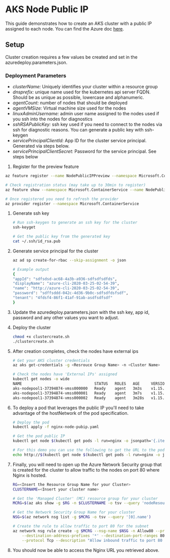 # AKS Node Public IP
This guide demonstrates how to create an AKS cluster with a public IP assigned to each node. You can find the Azure doc [here](https://docs.microsoft.com/en-us/azure/aks/use-multiple-node-pools#assign-a-public-ip-per-node-in-a-node-pool).

## Setup
Cluster creation requires a few values be created and set in the azuredeploy.parameters.json.

### Deployment Parameters
- *clusterName:* Uniquely identifies your cluster within a resource group
- *dnsprefix:* unique name used for the kubernetes api server FQDN. Should be as unique as possible, lowercase and alphanumeric.
- *agentCount:* number of nodes that should be deployed
- *agentVMSize:* Virtual machine size used for the nodes
- *linuxAdminUsername:* admin user name assigned to the nodes used if you ssh into the nodes for diagnostics
- *sshRSAPublicKey:* ssh key used if you need to connect to the nodes via ssh for diagnostic reasons. You can generate a public key with ssh-keygen
- *servicePrincipalClientId:* App ID for the cluster service principal. Generated via steps below.
- *servicePrincipalClientSecret:* Password for the service principal. See steps below

1. Register for the preview feature
```bash
az feature register --name NodePublicIPPreview --namespace Microsoft.ContainerService

# Check registration status (may take up to 30min to register)
az feature show --namespace Microsoft.ContainerService --name NodePublicIPPreview

# Once registered you need to refresh the provider
az provider register --namespace Microsoft.ContainerService
```

1. Generate ssh key
    ```bash
    # Run ssh-keygen to generate an ssh key for the cluster
    ssh-keyget

    # Get the public key from the generated key
    cat ~/.ssh/id_rsa.pub
    ```
1. Generate service principal for the cluster
    ```bash
    az ad sp create-for-rbac --skip-assignment -o json

    # Example output
    {
    "appId": "sdfsdsd-ac68-4a3b-a936-sdfsdfsdfds",
    "displayName": "azure-cli-2020-03-25-02-54-39",
    "name": "http://azure-cli-2020-03-25-02-54-39",
    "password": "sdffsddd-042c-4d36-9b0c-sdfsdfdsfsdf",
    "tenant": "4fdsf4-86f1-41af-91ab-asdfsdfsdf"
    }
    ```

1. Update the azuredeploy.parameters.json with the ssh key, app id, password and any other values you want to adjust.

1. Deploy the cluster
    ```bash
    chmod +x clustercreate.sh
    ./clustercreate.sh
    ```
1. After creation completes, check the nodes have external ips
    ```bash
    # Get your AKS cluster credentials
    az aks get-credentials -g <Resrouce Group Name> -n <Cluster Name>

    # Check the nodes have 'External IPs' assigned
    kubectl get nodes -o wide
    NAME                                STATUS   ROLES   AGE     VERSION    INTERNAL-IP   EXTERNAL-IP      OS-IMAGE             KERNEL-VERSION      CONTAINER-RUNTIME
    aks-nodepool1-37394874-vmss000000   Ready    agent   3m3s    v1.15.10   10.240.0.4    40.121.148.106   Ubuntu 16.04.6 LTS   4.15.0-1071-azure   docker://3.0.10+azure
    aks-nodepool1-37394874-vmss000001   Ready    agent   3m7s    v1.15.10   10.240.0.5    40.121.149.70    Ubuntu 16.04.6 LTS   4.15.0-1071-azure   docker://3.0.10+azure
    aks-nodepool1-37394874-vmss000002   Ready    agent   3m28s   v1.15.10   10.240.0.6    40.121.144.56    Ubuntu 16.04.6 LTS   4.15.0-1071-azure   docker://3.0.10+azure
    ```

1. To deploy a pod that leverages the public IP you'll need to take advantage of the hostNetwork of the pod specification. 

    ```bash
    # Deploy the pod
    kubectl apply -f nginx-node-pubip.yaml

    # Get the pod public IP
    kubectl get node $(kubectl get pods -l run=nginx -o jsonpath='{.items[0].spec.nodeName}') -o jsonpath='{.status.addresses[?(@.type=="ExternalIP")].address}'

    # For this demo you can use the following to get the URL to the pod
    echo http://$(kubectl get node $(kubectl get pods -l run=nginx -o jsonpath='{.items[0].spec.nodeName}') -o jsonpath='{.status.addresses[?(@.type=="ExternalIP")].address}')
    ```

1. Finally, you will need to open up the Azure Network Security group that is created for the cluster to allow traffic to the nodes on port 80 where Nginx is hosted.

    ```bash
    RG=<Insert the Resource Group Name for your Cluster>
    CLUSTERNAME=<Insert your cluster name>

    # Get the 'Managed Cluster' (MC) resource group for your cluster
    MCRG=$(az aks show -g $RG -n $CLUSTERNAME -o tsv --query 'nodeResourceGroup')

    # Get the Network Security Group Name for your cluster
    NSG=$(az network nsg list -g $MCRG -o tsv --query '[0].name')

    # Create the rule to allow traffic to port 80 for the subnet
    az network nsg rule create -g $MCRG --nsg-name $NSG -n Allow80 --priority 100 \
        --destination-address-prefixes '*' --destination-port-ranges 80 --access Allow \
        --protocol Tcp --description "Allow inbound traffic to port 80 on all nodes."
    ```

1. You should now be able to access the Nginx URL you retrieved above.